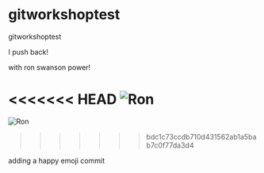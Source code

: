 # gitworkshoptest
gitworkshoptest

I push back!

with ron swanson power!


<<<<<<< HEAD
![Ron](https://media.giphy.com/media/10l8MVei2OxbuU/giphy.gif)
=======
![Ron](https://media.giphy.com/media/FpuWitmVjjSE/giphy.gif)
>>>>>>> bdc1c73ccdb710d431562ab1a5bab7c0f77da3d4

adding a happy emoji commit
